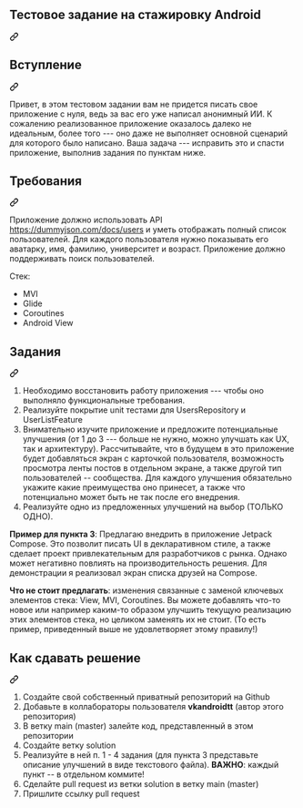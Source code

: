 <article class="markdown-body entry-content container-lg" itemprop="text"><div class="markdown-heading" dir="auto"><h1 tabindex="-1" class="heading-element" dir="auto">Тестовое задание на стажировку Android</h1><a id="user-content-тестовое-задание-на-стажировку-android" class="anchor" aria-label="Permalink: Тестовое задание на стажировку Android" href="#тестовое-задание-на-стажировку-android"><svg class="octicon octicon-link" viewBox="0 0 16 16" version="1.1" width="16" height="16" aria-hidden="true"><path d="m7.775 3.275 1.25-1.25a3.5 3.5 0 1 1 4.95 4.95l-2.5 2.5a3.5 3.5 0 0 1-4.95 0 .751.751 0 0 1 .018-1.042.751.751 0 0 1 1.042-.018 1.998 1.998 0 0 0 2.83 0l2.5-2.5a2.002 2.002 0 0 0-2.83-2.83l-1.25 1.25a.751.751 0 0 1-1.042-.018.751.751 0 0 1-.018-1.042Zm-4.69 9.64a1.998 1.998 0 0 0 2.83 0l1.25-1.25a.751.751 0 0 1 1.042.018.751.751 0 0 1 .018 1.042l-1.25 1.25a3.5 3.5 0 1 1-4.95-4.95l2.5-2.5a3.5 3.5 0 0 1 4.95 0 .751.751 0 0 1-.018 1.042.751.751 0 0 1-1.042.018 1.998 1.998 0 0 0-2.83 0l-2.5 2.5a1.998 1.998 0 0 0 0 2.83Z"></path></svg></a></div>
<div class="markdown-heading" dir="auto"><h2 tabindex="-1" class="heading-element" dir="auto">Вступление</h2><a id="user-content-вступление" class="anchor" aria-label="Permalink: Вступление" href="#вступление"><svg class="octicon octicon-link" viewBox="0 0 16 16" version="1.1" width="16" height="16" aria-hidden="true"><path d="m7.775 3.275 1.25-1.25a3.5 3.5 0 1 1 4.95 4.95l-2.5 2.5a3.5 3.5 0 0 1-4.95 0 .751.751 0 0 1 .018-1.042.751.751 0 0 1 1.042-.018 1.998 1.998 0 0 0 2.83 0l2.5-2.5a2.002 2.002 0 0 0-2.83-2.83l-1.25 1.25a.751.751 0 0 1-1.042-.018.751.751 0 0 1-.018-1.042Zm-4.69 9.64a1.998 1.998 0 0 0 2.83 0l1.25-1.25a.751.751 0 0 1 1.042.018.751.751 0 0 1 .018 1.042l-1.25 1.25a3.5 3.5 0 1 1-4.95-4.95l2.5-2.5a3.5 3.5 0 0 1 4.95 0 .751.751 0 0 1-.018 1.042.751.751 0 0 1-1.042.018 1.998 1.998 0 0 0-2.83 0l-2.5 2.5a1.998 1.998 0 0 0 0 2.83Z"></path></svg></a></div>
<p dir="auto">Привет, в этом тестовом задании вам не придется писать свое приложение с нуля, ведь за вас его уже написал анонимный ИИ.
К сожалению реализованное приложение оказалось далеко не идеальным, более того --- оно даже не выполняет основной сценарий для которого было написано.
Ваша задача --- исправить это и спасти приложение, выполнив задания по пунктам ниже.</p>
<div class="markdown-heading" dir="auto"><h2 tabindex="-1" class="heading-element" dir="auto">Требования</h2><a id="user-content-требования" class="anchor" aria-label="Permalink: Требования" href="#требования"><svg class="octicon octicon-link" viewBox="0 0 16 16" version="1.1" width="16" height="16" aria-hidden="true"><path d="m7.775 3.275 1.25-1.25a3.5 3.5 0 1 1 4.95 4.95l-2.5 2.5a3.5 3.5 0 0 1-4.95 0 .751.751 0 0 1 .018-1.042.751.751 0 0 1 1.042-.018 1.998 1.998 0 0 0 2.83 0l2.5-2.5a2.002 2.002 0 0 0-2.83-2.83l-1.25 1.25a.751.751 0 0 1-1.042-.018.751.751 0 0 1-.018-1.042Zm-4.69 9.64a1.998 1.998 0 0 0 2.83 0l1.25-1.25a.751.751 0 0 1 1.042.018.751.751 0 0 1 .018 1.042l-1.25 1.25a3.5 3.5 0 1 1-4.95-4.95l2.5-2.5a3.5 3.5 0 0 1 4.95 0 .751.751 0 0 1-.018 1.042.751.751 0 0 1-1.042.018 1.998 1.998 0 0 0-2.83 0l-2.5 2.5a1.998 1.998 0 0 0 0 2.83Z"></path></svg></a></div>
<p dir="auto">Приложение должно использовать API <a href="https://dummyjson.com/docs/users" rel="nofollow">https://dummyjson.com/docs/users</a> и уметь отображать полный список пользователей. Для каждого пользователя нужно
показывать его аватарку, имя, фамилию, университет и возраст. Приложение должно поддерживать поиск пользователей.</p>
<p dir="auto">Стек:</p>
<ul dir="auto">
<li>MVI</li>
<li>Glide</li>
<li>Coroutines</li>
<li>Android View</li>
</ul>
<div class="markdown-heading" dir="auto"><h2 tabindex="-1" class="heading-element" dir="auto">Задания</h2><a id="user-content-задания" class="anchor" aria-label="Permalink: Задания" href="#задания"><svg class="octicon octicon-link" viewBox="0 0 16 16" version="1.1" width="16" height="16" aria-hidden="true"><path d="m7.775 3.275 1.25-1.25a3.5 3.5 0 1 1 4.95 4.95l-2.5 2.5a3.5 3.5 0 0 1-4.95 0 .751.751 0 0 1 .018-1.042.751.751 0 0 1 1.042-.018 1.998 1.998 0 0 0 2.83 0l2.5-2.5a2.002 2.002 0 0 0-2.83-2.83l-1.25 1.25a.751.751 0 0 1-1.042-.018.751.751 0 0 1-.018-1.042Zm-4.69 9.64a1.998 1.998 0 0 0 2.83 0l1.25-1.25a.751.751 0 0 1 1.042.018.751.751 0 0 1 .018 1.042l-1.25 1.25a3.5 3.5 0 1 1-4.95-4.95l2.5-2.5a3.5 3.5 0 0 1 4.95 0 .751.751 0 0 1-.018 1.042.751.751 0 0 1-1.042.018 1.998 1.998 0 0 0-2.83 0l-2.5 2.5a1.998 1.998 0 0 0 0 2.83Z"></path></svg></a></div>
<ol dir="auto">
<li>Необходимо восстановить работу приложения --- чтобы оно выполняло функциональные требования.</li>
<li>Реализуйте покрытие unit тестами для UsersRepository и UserListFeature</li>
<li>Внимательно изучите приложение и предложите потенциальные улучшения (от 1 до 3 --- больше не нужно, можно улучшать как UX, так и архитектуру). Рассчитывайте, что в будущем в это приложение будет добавляться экран с карточкой пользователя, возможность просмотра ленты постов в отдельном экране, а также другой тип пользователей -- сообщества.
Для каждого улучшения обязательно укажите какие преимущества оно принесет, а также что потенциально может быть не так после его внедрения.</li>
<li>Реализуйте одно из предложенных улучшений на выбор (ТОЛЬКО ОДНО).</li>
</ol>
<p dir="auto"><strong>Пример для пункта 3</strong>: Предлагаю внедрить в приложение Jetpack Compose. Это позволит писать UI в декларативном стиле, а также сделает проект привлекательным для разработчиков с рынка. Однако может негативно повлиять на производительность решения. Для демонстрации я реализовал экран списка друзей на Compose.</p>
<p dir="auto"><strong>Что не стоит предлагать</strong>: изменения связанные с заменой ключевых элементов стека: View, MVI, Coroutines. Вы можете добавлять что-то новое или например каким-то образом улучшить текущую реализацию этих элементов стека, но целиком заменять их не стоит. (То есть пример, приведенный выше не удовлетворяет этому правилу!)</p>
<div class="markdown-heading" dir="auto"><h2 tabindex="-1" class="heading-element" dir="auto">Как сдавать решение</h2><a id="user-content-как-сдавать-решение" class="anchor" aria-label="Permalink: Как сдавать решение" href="#как-сдавать-решение"><svg class="octicon octicon-link" viewBox="0 0 16 16" version="1.1" width="16" height="16" aria-hidden="true"><path d="m7.775 3.275 1.25-1.25a3.5 3.5 0 1 1 4.95 4.95l-2.5 2.5a3.5 3.5 0 0 1-4.95 0 .751.751 0 0 1 .018-1.042.751.751 0 0 1 1.042-.018 1.998 1.998 0 0 0 2.83 0l2.5-2.5a2.002 2.002 0 0 0-2.83-2.83l-1.25 1.25a.751.751 0 0 1-1.042-.018.751.751 0 0 1-.018-1.042Zm-4.69 9.64a1.998 1.998 0 0 0 2.83 0l1.25-1.25a.751.751 0 0 1 1.042.018.751.751 0 0 1 .018 1.042l-1.25 1.25a3.5 3.5 0 1 1-4.95-4.95l2.5-2.5a3.5 3.5 0 0 1 4.95 0 .751.751 0 0 1-.018 1.042.751.751 0 0 1-1.042.018 1.998 1.998 0 0 0-2.83 0l-2.5 2.5a1.998 1.998 0 0 0 0 2.83Z"></path></svg></a></div>
<ol dir="auto">
<li>Создайте свой собственный приватный репозиторий на Github</li>
<li>Добавьте в коллабораторы пользователя <strong>vkandroidtt</strong> (автор этого репозитория)</li>
<li>В ветку main (master) залейте код, представленный в этом репозитории</li>
<li>Создайте ветку solution</li>
<li>Реализуйте в ней п. 1 - 4 задания (для пункта 3 представьте описание улучшений в виде текстового файла). <strong>ВАЖНО</strong>: каждый пункт -- в отдельном коммите!</li>
<li>Сделайте pull request из ветки solution в ветку main (master)</li>
<li>Пришлите ссылку pull request</li>
</ol>
</article>
